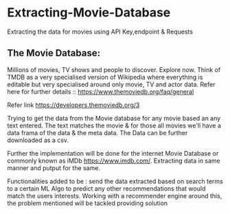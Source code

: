 # Extracting-Movie-Database
Extracting the data for movies using API Key,endpoint &amp; Requests

## The Movie Database:
Millions of movies, TV shows and people to discover. Explore now.
Think of TMDB as a very specialised version of Wikipedia where everything is editable but very specialised around only movie, TV and actor data. 
Refer here for further details :: <https://www.themoviedb.org/faq/general>

Refer link <https://developers.themoviedb.org/3>

Trying to get the data from the Movie database for any movie based an any text entered. The text matches the movie & for those all movies we'll have a data frama of the data 
& the meta data. The Data can be further downloaded as a csv.

Further the implementation will be done for the internet Movie Database or commonly known as iMDb https://www.imdb.com/. Extracting data in same manner and putput for the same.

Functionalities added to be : send the data extracted based on search terms to a certain ML Algo to predict any other recommendations that would match the users interests.
Working with a recommender engine around this, the problem mentioned will be tackled providing  solution


